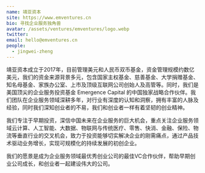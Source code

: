 ```yaml
---
name: 靖亚资本
site: https://www.emventures.cn
bio: 寻找企业服务独角兽
avatar: /assets/ventures/emventures/logo.webp
twitter: 
email: hello@emventures.cn
people:
  - jingwei-zheng
---
```


靖亚资本成立于2017年，目前管理美元和人民币双币基金，资金管理规模约数亿美元，我们的资金来源背景多元，包含国家主权基金、慈善基金、大学捐赠基金、知名母基金、家族办公室、上市及顶级互联网公司创始人及高管等。同时，我们是美国顶尖的企业服务投资基金 Emergence Capital 的中国独家战略合作伙伴。我们团队在企业服务领域深耕多年，对行业有深度的认知和洞察，拥有丰富的人脉及经验，同时我们深知创业者的不易，我们和创业者一样有着坚韧的创业精神。

我们专注于早期投资，深信中国未来在企业服务的巨大机会，重点关注企业服务领域云计算、人工智能、大数据、物联网与传统医疗、零售、快消、金融、保险、物流等垂直行业的交叉机会，致力于投资能够切实解决企业的刚需痛点，通过产品技术驱动业务增长，实现可规模化的持续发展的初创企业。

我们的愿景是成为企业服务领域最优秀创业公司的最佳VC合作伙伴，帮助早期创业公司成长，和创业者一起建设伟大的公司。
